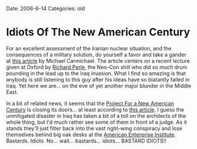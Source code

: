 Date: 2006-6-14
Categories: old

# Idiots Of The New American Century

For an excellent assessment of the Iranian nuclear situation, and the consequences of a military solution, do yourself a favor and take a gander at <a href="http://www.planetarymovement.org/blog/2006/06/new-perle-harbor.html">this article</a> by Michael Carmichael.  The article centers on a recent lecture given at Oxford by <a href="http://en.wikipedia.org/wiki/Richard_Perle">Richard Perle</a>, the Neo-Con shill who did so much drum pounding in the lead up to the Iraq invasion.   What I find so amazing is that anybody is still listening to this guy after his ideas have so blatantly failed in Iraq.   Yet here we are... on the eve of yet another major blunder in the Middle East.

In a bit of related news, it seems that the <a href="http://en.wikipedia.org/wiki/Project_for_the_New_American_Century">Project For a New American Century</a> is closing its doors... at least according to <a href="http://www.ipsnews.net/news.asp?idnews=33584">this article</a>.  I guess the unmitigated disaster in Iraq has taken a bit of a toll on the architects of the whole thing, but I'd much rather see some of them in front of a judge.  As it stands they'll just filter back into the vast right-wing conspiracy and lose themselves behind big oak desks at the <a href="http://en.wikipedia.org/wiki/American_Enterprise_Institute">American Enterprise Institute</a>.  Bastards. Idiots.  No... wait... bastards... idiots... BASTARD IDIOTS!!
